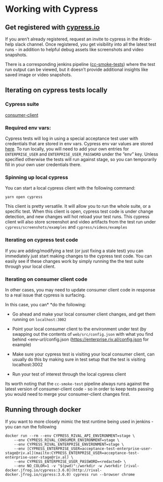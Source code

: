 # Working with Cypress




## Get registered with [cypress.io](http://cypress.io/)


If you aren’t already registered, request an invite to cypress in the #ride-help slack channel. Once registered, you get visibility into all the latest test runs - in addition to helpful debug assets like screenshots and video snapshots.

There is a corresponding jenkins pipeline ([cc-smoke-tests](https://jenkins.riv.al/job/Utilities/job/cron/job/cc-smoke-tests/)) where the test run output can be viewed, but it doesn’t provide additional insights like saved image or video snapshots.




## **Iterating on cypress tests locally**



### Cypress suite

 [consumer-client](https://github.com/10eTechnology/consumer-client/tree/master/cypress)


### Required env vars:

Cypress tests will log in using a special acceptance test user with credentials that are stored in env vars. Cypress env var values are stored [here](https://github.com/10eTechnology/consumer-client/blob/master/cypress.json). To run locally, you will need to add your own entries for `ENTERPRISE_USER` and `ENTERPRISE_USER_PASSWORD` under the “env” key. Unless specified otherwise the tests will run against stage, so you can temporarily fill in your own user credentials there.


### Spinning up local cypress

You can start a local cypress client with the following command:

```
yarn open cypress
```

This client is pretty versatile. It will allow you to run the whole suite, or a specific test. When this client is open, cypress test code is under change detection, and new changes will hot reload your test runs. This cypress client will also store screenshot and video artifacts from the test run under `cypress/screenshots/examples` and `cypress/videos/examples`



### Iterating on cypress test code

If you are adding/modifying a test (or just fixing a stale test) you can immediately just start making changes to the cypress test code. You can easily see if these changes work by simply running the the test suite through your local client.


### Iterating on consumer client code

In other cases, you may need to update consumer client code in response to a real issue that cypress is surfacing. 

In this case, you can* *do the following:

* Go ahead and make your local consumer client changes, and get them running on `localhost:3002`
* Point your local consumer client to the environment under test (by swapping out the contents of `web/src/config.json` with what you find behind <env-url/config.json (https://enterprise.riv.al/config.json for example)
* Make sure your cypress test is visiting your local consumer client, can usually do this by making sure in test setup that the test is visiting localhost:3002

* Run your test of interest through the local cypress client

Its worth noting that the `cc-smoke-test` pipeline always runs against the latest version of consumer-client code - so in order to keep tests passing you would need to merge your consumer-client changes first.



## Running through docker

If you want to more closely mimic the test runtime being used in jenkins - you can run the following

```
docker run --rm --env CYPRESS_RIVAL_API_ENVIRONMENT=stage \
    --env CYPRESS_RIVAL_CONSUMER_ENVIRONMENT=stage \
    --env CYPRESS_RIVAL_ENTERPRISE_ENVIRONMENT=stage \
    --env [CYPRESS_ENTERPRISE_USER=acceptance-test-enterprise-user-stage@riv.al](mailto:CYPRESS_ENTERPRISE_USER=acceptance-test-enterprise-user-stage@riv.al) \
    --env CYPRESS_ENTERPRISE_USER_PASSWORD=<redacted> \
    --env NO_COLOR=1 -v "$(pwd)":/workdir -w /workdir [rival-docker.jfrog.io/cypress:3.6.0](http://rival-docker.jfrog.io/cypress:3.6.0) cypress run --browser chrome
```

